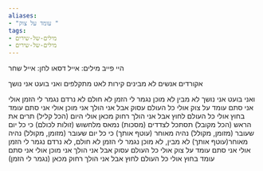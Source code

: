 ```yaml
---
aliases:
- "עומד על צוק "
tags:
- מילים-של-שירים
- מילים-של-שירים
---
```



היי פייב
מילים: אייל דסאו
לחן: אייל שחר


אקורדים 
אנשים לא מבינים
קירות לאט מתקלפים
ואני בועט אני נושך

ואני בועט אני נושך
לא מבין לא מוכן
נגמר לי הזמן
לא חולם לא נרדם
נגמר לי הזמן
אולי אני סתם עומד על צוק
אולי כל העולם עסוק
אבל אני הולך
אני מוכן
אולי אני סתם עומד בחוץ
אולי כל העולם לחוץ
אבל אני הולך רחוק מכאן
אולי היום (הכל קליל)
תרים את הראש (הכל מקובל)
תסתכל לצדדים (מסכות)
נמאס מלחשוש (זולות לכולם)
כי כל יום שעובר (מזומן, מקולל)
נהיה מאוחר (עוטף אותך)
כי כל יום שעובר (מזומן, מקולל)
נהיה מאוחר(עוטף אותך)
לא מבין, לא מוכן
נגמר לי הזמן
לא חולם, לא נרדם
נגמר לי הזמן
אולי אני סתם עומד על צוק
אולי כל העולם עסוק
אבל אני הולך
אני מוכן
אולי אני סתם עומד בחוץ
אולי כל העולם לחוץ
אבל אני הולך רחוק מכאן (נגמר לי הזמן)